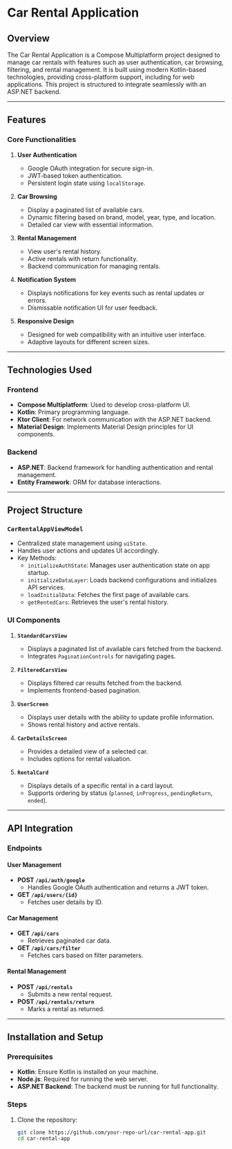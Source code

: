 # Car Rental Application

## Overview

The Car Rental Application is a Compose Multiplatform project designed to manage car rentals with features such as user authentication, car browsing, filtering, and rental management. It is built using modern Kotlin-based technologies, providing cross-platform support, including for web applications. This project is structured to integrate seamlessly with an ASP.NET backend.

---

## Features

### Core Functionalities

1. **User Authentication**
   - Google OAuth integration for secure sign-in.
   - JWT-based token authentication.
   - Persistent login state using `localStorage`.

2. **Car Browsing**
   - Display a paginated list of available cars.
   - Dynamic filtering based on brand, model, year, type, and location.
   - Detailed car view with essential information.

3. **Rental Management**
   - View user's rental history.
   - Active rentals with return functionality.
   - Backend communication for managing rentals.

4. **Notification System**
   - Displays notifications for key events such as rental updates or errors.
   - Dismissable notification UI for user feedback.

5. **Responsive Design**
   - Designed for web compatibility with an intuitive user interface.
   - Adaptive layouts for different screen sizes.

---

## Technologies Used

### Frontend
- **Compose Multiplatform**: Used to develop cross-platform UI.
- **Kotlin**: Primary programming language.
- **Ktor Client**: For network communication with the ASP.NET backend.
- **Material Design**: Implements Material Design principles for UI components.

### Backend
- **ASP.NET**: Backend framework for handling authentication and rental management.
- **Entity Framework**: ORM for database interactions.

---

## Project Structure

### `CarRentalAppViewModel`
- Centralized state management using `uiState`.
- Handles user actions and updates UI accordingly.
- Key Methods:
  - `initializeAuthState`: Manages user authentication state on app startup.
  - `initializeDataLayer`: Loads backend configurations and initializes API services.
  - `loadInitialData`: Fetches the first page of available cars.
  - `getRentedCars`: Retrieves the user's rental history.

### UI Components
1. **`StandardCarsView`**
   - Displays a paginated list of available cars fetched from the backend.
   - Integrates `PaginationControls` for navigating pages.

2. **`FilteredCarsView`**
   - Displays filtered car results fetched from the backend.
   - Implements frontend-based pagination.

3. **`UserScreen`**
   - Displays user details with the ability to update profile information.
   - Shows rental history and active rentals.

4. **`CarDetailsScreen`**
   - Provides a detailed view of a selected car.
   - Includes options for rental valuation.

5. **`RentalCard`**
   - Displays details of a specific rental in a card layout.
   - Supports ordering by status (`planned`, `inProgress`, `pendingReturn`, `ended`).

---

## API Integration

### Endpoints

#### User Management
- **POST `/api/auth/google`**
  - Handles Google OAuth authentication and returns a JWT token.
- **GET `/api/users/{id}`**
  - Fetches user details by ID.

#### Car Management
- **GET `/api/cars`**
  - Retrieves paginated car data.
- **GET `/api/cars/filter`**
  - Fetches cars based on filter parameters.

#### Rental Management
- **POST `/api/rentals`**
  - Submits a new rental request.
- **POST `/api/rentals/return`**
  - Marks a rental as returned.

---

## Installation and Setup

### Prerequisites
- **Kotlin**: Ensure Kotlin is installed on your machine.
- **Node.js**: Required for running the web server.
- **ASP.NET Backend**: The backend must be running for full functionality.

### Steps
1. Clone the repository:
   ```bash
   git clone https://github.com/your-repo-url/car-rental-app.git
   cd car-rental-app
